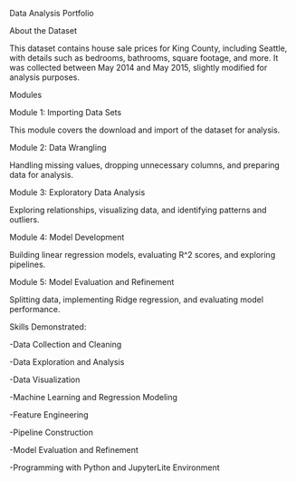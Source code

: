 Data Analysis Portfolio

About the Dataset

This dataset contains house sale prices for King County, including Seattle, with details such as bedrooms, bathrooms, square footage, and more. It was collected between May 2014 and May 2015, slightly modified for analysis purposes.


Modules

Module 1: Importing Data Sets

This module covers the download and import of the dataset for analysis.


Module 2: Data Wrangling

Handling missing values, dropping unnecessary columns, and preparing data for analysis.


Module 3: Exploratory Data Analysis

Exploring relationships, visualizing data, and identifying patterns and outliers.


Module 4: Model Development

Building linear regression models, evaluating R^2 scores, and exploring pipelines.


Module 5: Model Evaluation and Refinement

Splitting data, implementing Ridge regression, and evaluating model performance.



Skills Demonstrated:

-Data Collection and Cleaning

-Data Exploration and Analysis

-Data Visualization

-Machine Learning and Regression Modeling

-Feature Engineering

-Pipeline Construction

-Model Evaluation and Refinement

-Programming with Python and JupyterLite Environment
